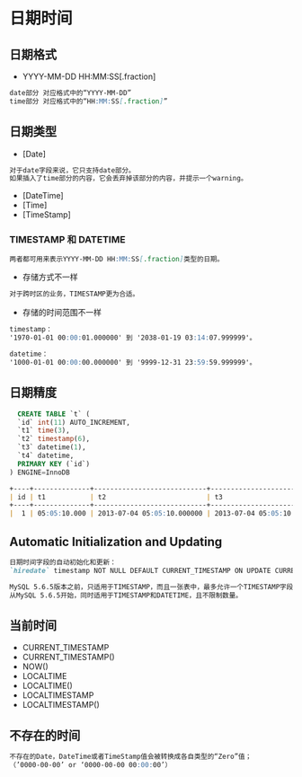 # 日期时间

## 日期格式
* YYYY-MM-DD HH:MM:SS[.fraction]
```md
date部分 对应格式中的“YYYY-MM-DD”
time部分 对应格式中的“HH:MM:SS[.fraction]”
```

## 日期类型
* [Date]
```md
对于date字段来说，它只支持date部分。
如果插入了time部分的内容，它会丢弃掉该部分的内容，并提示一个warning。
```
* [DateTime]
* [Time]
* [TimeStamp]

### TIMESTAMP 和 DATETIME
```md
两者都可用来表示YYYY-MM-DD HH:MM:SS[.fraction]类型的日期。
```
* 存储方式不一样
```md
对于跨时区的业务，TIMESTAMP更为合适。
```
* 存储的时间范围不一样
```md
timestamp：
'1970-01-01 00:00:01.000000' 到 '2038-01-19 03:14:07.999999'。

datetime：
'1000-01-01 00:00:00.000000' 到 '9999-12-31 23:59:59.999999'。
```

## 日期精度
```sql
  CREATE TABLE `t` ( 
  `id` int(11) AUTO_INCREMENT, 
  `t1` time(3), 
  `t2` timestamp(6), 
  `t3` datetime(1), 
  `t4` datetime, 
  PRIMARY KEY (`id`) 
) ENGINE=InnoDB 
```
```md
+----+--------------+----------------------------+-----------------------+---------------------+ 
| id | t1           | t2                         | t3                    | t4                  | 
+----+--------------+----------------------------+-----------------------+---------------------+ 
|  1 | 05:05:10.000 | 2013-07-04 05:05:10.000000 | 2013-07-04 05:05:10.0 | 2013-07-04 05:05:10 | 
```
## Automatic Initialization and Updating
```md
日期时间字段的自动初始化和更新：
`hiredate` timestamp NOT NULL DEFAULT CURRENT_TIMESTAMP ON UPDATE CURRENT_TIMESTAMP

MySQL 5.6.5版本之前，只适用于TIMESTAMP，而且一张表中，最多允许一个TIMESTAMP字段采用该特性。
从MySQL 5.6.5开始，同时适用于TIMESTAMP和DATETIME，且不限制数量。
```

## 当前时间
* CURRENT_TIMESTAMP
* CURRENT_TIMESTAMP()
* NOW()
* LOCALTIME
* LOCALTIME()
* LOCALTIMESTAMP
* LOCALTIMESTAMP()

## 不存在的时间
```md
不存在的Date，DateTime或者TimeStamp值会被转换成各自类型的“Zero”值；
（’0000-00-00’ or ‘0000-00-00 00:00:00’）
```
